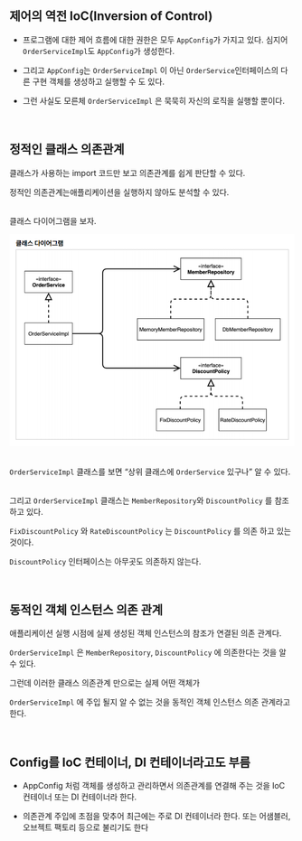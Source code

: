 ## 제어의 역전 IoC(Inversion of Control)

- 프로그램에 대한 제어 흐름에 대한 권한은 모두 `AppConfig`가 가지고 있다. 
심지어 `OrderServiceImpl`도 `AppConfig`가 생성한다.

- 그리고 `AppConfig`는 `OrderServiceImpl` 이 아닌 `OrderService`인터페이스의 
다른 구현 객체를 생성하고 실행할 수 도 있다.
- 그런 사실도 모른체 `OrderServiceImpl` 은 묵묵히 자신의 로직을 실행할 뿐이다.

<br/>

## 정적인 클래스 의존관계

클래스가 사용하는 import 코드만 보고 의존관계를 쉽게 판단할 수 있다. 

정적인 의존관계는애플리케이션을 실행하지 않아도 분석할 수 있다. 

<br/>클래스 다이어그램을 보자.

![이미지](/programming/img/스프링6.PNG)

<br/>`OrderServiceImpl`  클래스를 보면 “상위 클래스에 `OrderService` 있구나” 알 수 있다.

<br/>그리고 `OrderServiceImpl` 클래스는 `MemberRepository`와 `DiscountPolicy` 를 참조하고 있다.

`FixDiscountPolicy` 와 `RateDiscountPolicy` 는 `DiscountPolicy` 를 의존 하고 있는 것이다.

`DiscountPolicy`  인터페이스는 아무곳도 의존하지 않는다.

<br/>

## 동적인 객체 인스턴스 의존 관계

애플리케이션 실행 시점에 실제 생성된 객체 인스턴스의 참조가 연결된 의존 관계다.

`OrderServiceImpl` 은 `MemberRepository`, `DiscountPolicy` 에 의존한다는 것을 알 수 있다.

그런데 이러한 클래스 의존관계 만으로는 실제 어떤 객체가 

`OrderServiceImpl` 에 주입 될지 알 수 없는 것을 동적인 객체 인스턴스 의존 관계라고 한다.

<br/>

## Config를 IoC 컨테이너, DI 컨테이너라고도 부름

- AppConfig 처럼 객체를 생성하고 관리하면서 의존관계를 연결해 주는 것을 IoC 컨테이너 또는 DI 컨테이너라 한다.
    
- 의존관계 주입에 초점을 맞추어 최근에는 주로 DI 컨테이너라 한다. 또는 어샘블러, 오브젝트 팩토리 등으로 불리기도 한다